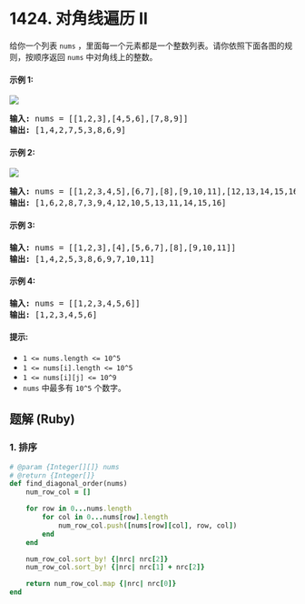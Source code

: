 # 1424. 对角线遍历 II
给你一个列表 `nums` ，里面每一个元素都是一个整数列表。请你依照下面各图的规则，按顺序返回 `nums` 中对角线上的整数。

#### 示例 1:
![](https://assets.leetcode-cn.com/aliyun-lc-upload/uploads/2020/04/23/sample_1_1784.png)
<pre>
<strong>输入:</strong> nums = [[1,2,3],[4,5,6],[7,8,9]]
<strong>输出:</strong> [1,4,2,7,5,3,8,6,9]
</pre>

#### 示例 2:
![](https://assets.leetcode-cn.com/aliyun-lc-upload/uploads/2020/04/23/sample_2_1784.png)
<pre>
<strong>输入:</strong> nums = [[1,2,3,4,5],[6,7],[8],[9,10,11],[12,13,14,15,16]]
<strong>输出:</strong> [1,6,2,8,7,3,9,4,12,10,5,13,11,14,15,16]
</pre>

#### 示例 3:
<pre>
<strong>输入:</strong> nums = [[1,2,3],[4],[5,6,7],[8],[9,10,11]]
<strong>输出:</strong> [1,4,2,5,3,8,6,9,7,10,11]
</pre>

#### 示例 4:
<pre>
<strong>输入:</strong> nums = [[1,2,3,4,5,6]]
<strong>输出:</strong> [1,2,3,4,5,6]
</pre>

#### 提示:
* `1 <= nums.length <= 10^5`
* `1 <= nums[i].length <= 10^5`
* `1 <= nums[i][j] <= 10^9`
* `nums` 中最多有 `10^5` 个数字。

## 题解 (Ruby)

### 1. 排序
```Ruby
# @param {Integer[][]} nums
# @return {Integer[]}
def find_diagonal_order(nums)
    num_row_col = []

    for row in 0...nums.length
        for col in 0...nums[row].length
            num_row_col.push([nums[row][col], row, col])
        end
    end

    num_row_col.sort_by! {|nrc| nrc[2]}
    num_row_col.sort_by! {|nrc| nrc[1] + nrc[2]}

    return num_row_col.map {|nrc| nrc[0]}
end
```
